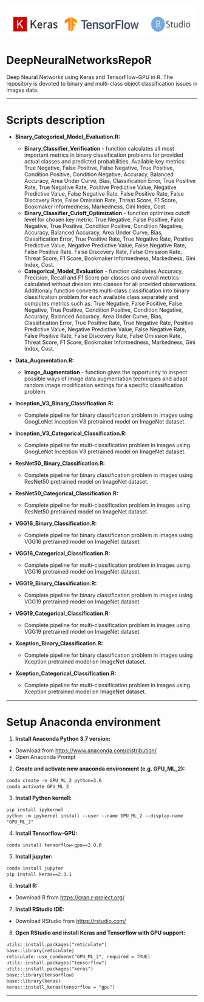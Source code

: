 ![alt text](Images//MD_Head.png?raw=true)
----------
# DeepNeuralNetworksRepoR

Deep Neural Networks using Keras and TensorFlow-GPU in R. The repository is devoted to binary and multi-class object classification issues in images data.

----------
# Scripts description

* **Binary_Categorical_Model_Evaluation.R:**
	* **Binary_Classifier_Verification** - function calculates all most important metrics in binary classification problems for provided actual classes and predicted probabilities. Available key metrics: True Negative, 
False Positive, False Negative, True Positive, Condition Positive, Condition Negative, Accuracy, Balanced Accuracy, Area Under Curve, Bias, Classification Error, True Positive Rate, True Negative Rate, Positive Predictive 
Value, Negative Predictive Value, False Negative Rate, False Positive Rate, False Discovery Rate, False Omission Rate, Threat Score, F1 Score, Bookmaker Informedness, Markedness, Gini Index, Cost.
	* **Binary_Classifier_Cutoff_Optimization** - function optimizes cutoff level for chosen key metric: True Negative, False Positive, False Negative, True Positive, Condition Positive, Condition Negative, Accuracy,
Balanced Accuracy, Area Under Curve, Bias, Classification Error, True Positive Rate, True Negative Rate, Positive Predictive Value, Negative Predictive Value, False Negative Rate, False Positive Rate, False Discovery Rate,
False Omission Rate, Threat Score, F1 Score, Bookmaker Informedness, Markedness, Gini Index, Cost.
	* **Categorical_Model_Evaluation** - function calculates Accuracy, Precision, Recall and F1 Score per classes and overall metrics calculated without division into classes for all provided observations. Additionaly
function converts multi-class classification into binary classification problem for each available class separately and computes metrics such as: True Negative, False Positive, False Negative, True Positive, Condition Positive,
Condition Negative, Accuracy, Balanced Accuracy, Area Under Curve, Bias, Classification Error, True Positive Rate, True Negative Rate, Positive Predictive Value, Negative Predictive Value, False Negative Rate, False 
Positive Rate, False Discovery Rate, False Omission Rate, Threat Score, F1 Score, Bookmaker Informedness, Markedness, Gini Index, Cost.

* **Data_Augmentation.R:**
	* **Image_Augmentation** - function gives the opportunity to inspect possible ways of image data augmentation techniques and adapt random image modification settings for a specific classification problem.

* **Inception_V3_Binary_Classification.R:**
	* Complete pipeline for binary classification problem in images using GoogLeNet Inception V3 pretrained model on ImageNet dataset.

* **Inception_V3_Categorical_Classification.R:**
	* Complete pipeline for multi-classification problem in images using GoogLeNet Inception V3 pretrained model on ImageNet dataset.

* **ResNet50_Binary_Classification.R:**
	* Complete pipeline for binary classification problem in images using ResNet50 pretrained model on ImageNet dataset.

* **ResNet50_Categorical_Classification.R:**
	* Complete pipeline for multi-classification problem in images using ResNet50 pretrained model on ImageNet dataset.

* **VGG16_Binary_Classification.R:**
	* Complete pipeline for binary classification problem in images using VGG16 pretrained model on ImageNet dataset.

* **VGG16_Categorical_Classification.R:**
	* Complete pipeline for multi-classification problem in images using VGG16 pretrained model on ImageNet dataset.

* **VGG19_Binary_Classification.R:**
	* Complete pipeline for binary classification problem in images using VGG19 pretrained model on ImageNet dataset.

* **VGG19_Categorical_Classification.R:**
	* Complete pipeline for multi-classification problem in images using VGG19 pretrained model on ImageNet dataset.

* **Xception_Binary_Classification.R:**
	* Complete pipeline for binary classification problem in images using Xception pretrained model on ImageNet dataset.

* **Xception_Categorical_Classification.R:**
	* Complete pipeline for multi-classification problem in images using Xception pretrained model on ImageNet dataset.

----------
# Setup Anaconda environment
1. **Install Anaconda Python 3.7 version:**
* Download from https://www.anaconda.com/distribution/
* Open Anaconda Prompt
2. **Create and activate new anaconda environment (e.g. GPU_ML_2):**
```
conda create -n GPU_ML_2 python=3.6
conda activate GPU_ML_2
```
3. **Install Python kernell:**
```
pip install ipykernel
python -m ipykernel install --user --name GPU_ML_2 --display-name "GPU_ML_2"
```
4. **Install Tensorflow-GPU:**
```
conda install tensorflow-gpu==2.0.0
```
5. **Install jupyter:**
```
conda install jupyter
pip install keras==2.3.1
```
6. **Install R:**
* Download R from https://cran.r-project.org/
7. **Install RStudio IDE:**
* Download RStudio from https://rstudio.com/
8. **Open RStudio and install Keras and Tensorflow with GPU support:**
```
utils::install.packages("reticulate")
base::library(reticulate)
reticulate::use_condaenv("GPU_ML_2", required = TRUE)
utils::install.packages("tensorflow")
utils::install.packages("keras")
base::library(tensorflow)
base::library(keras)
keras::install_keras(tensorflow = "gpu")
```
----------






